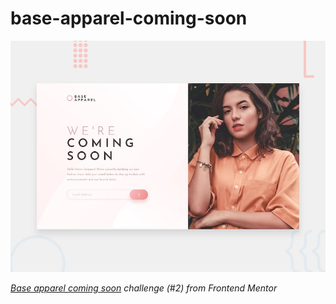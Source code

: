 # base-apparel-coming-soon



![Design preview for the Base Apparel coming soon page coding challenge](./design/desktop-preview.jpg)







*[Base apparel coming soon](https://www.frontendmentor.io/challenges/base-apparel-coming-soon-page-5d46b47f8db8a7063f9331a0) challenge (#2) from Frontend Mentor*

